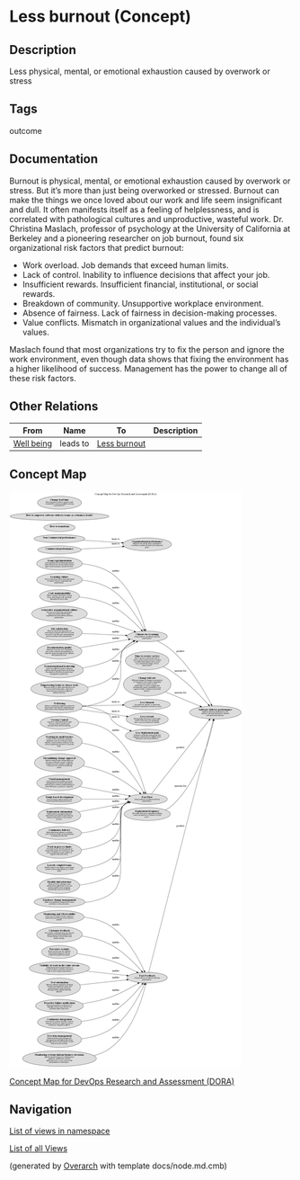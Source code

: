 
# Less burnout (Concept)
## Description
Less physical, mental, or emotional exhaustion caused by overwork or stress


## Tags
outcome

## Documentation
Burnout is physical, mental, or emotional exhaustion caused by overwork or stress.
But it’s more than just being overworked or stressed. Burnout can make the things
we once loved about our work and life seem insignificant and dull. It often
manifests itself as a feeling of helplessness, and is correlated with
pathological cultures and unproductive, wasteful work. Dr. Christina Maslach,
professor of psychology at the University of California at Berkeley and a
pioneering researcher on job burnout, found six organizational risk factors
that predict burnout:

* Work overload. Job demands that exceed human limits.
* Lack of control. Inability to influence decisions that affect your job.
* Insufficient rewards. Insufficient financial, institutional, or social rewards.
* Breakdown of community. Unsupportive workplace environment.
* Absence of fairness. Lack of fairness in decision-making processes.
* Value conflicts. Mismatch in organizational values and the individual’s values.

Maslach found that most organizations try to fix the person and ignore the work
environment, even though data shows that fixing the environment has a higher
likelihood of success. Management has the power to change all of these risk factors.
## Other Relations
| From | Name | To | Description |
|---|---|---|---|
| [Well being](../../software-development/dora/well-being.md) | leads to | [Less burnout](../../software-development/dora/less-burnout.md) |  |

## Concept Map
![Concept Map for DevOps Research and Assessment (DORA)](../../software-development/dora/concept-view.png)

[Concept Map for DevOps Research and Assessment (DORA)](../../software-development/dora/concept-view.md)


## Navigation
[List of views in namespace](./views-in-namespace.md)

[List of all Views](../../views.md)


(generated by [Overarch](https://github.com/soulspace-org/overarch) with template docs/node.md.cmb)
